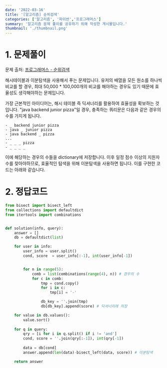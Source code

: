 ```yaml
---
date: '2022-03-16'
title: '[알고리즘] 순위검색' 
categories: ['알고리즘', '파이썬','프로그래머스']
summary: '알고리즘 문제 풀이를 공유하기 위해 작성한 게시물입니다.'
thumbnail: './thumbnail.png'
---
```



# 1. 문제풀이

문제 출처: [프로그래머스 - 순위검색](https://www.acmicpc.net/problem/12015)

해시테이블과 이분탐색을 사용해서 푸는 문제입니다. 유저의 배열을 모든 원소를 하나씩 비교를 할 경우, 최대 50,000 * 100,000개의 비교를 해야하는 경우도 있기 때문에 효율성도 생각해야하는 문제입니다.

가장 근본적인 아이디어는, 해시 테이블 즉 딕셔너리를 활용하여 효율성을 확보하는 것 입니다.
"java backend junior pizza"일 경우, 충족하는 쿼리문은 다음과 같은 경우의 수를 가지게 됩니다.

```
- _ backend junior pizza
- java _ junior pizza
- java backend _ pizza
...
- _ _ _ pizza
- _ _ _ _
```

이에 해당하는 경우의 수들을 dictionary에 저장합니다.
이후 일정 점수 이상의 지원자 수를 찾아야하므로, 효율적인 탐색을 위해 이분탐색을 사용하면 됩니다. 이를 구현한 코드는 아래와 같습니다.

# 2. 정답코드

```python
from bisect import bisect_left
from collections import defaultdict
from itertools import combinations


def solution(info, query):
    answer = []
    db = defaultdict(list)

    for user in info:                
        user_info = user.split()
        cond, score  = user_info[:-1], int(user_info[-1])


        for n in range(5):           
            comb = list(combinations(range(4), n)) # 경우의 수
            for c in comb:
                tmp = cond.copy()
                for i in c:         
                    tmp[i] = '-'

                db_key = ''.join(tmp)
                db[db_key].append(score) # 딕셔너리에 저장

    for value in db.values():          
        value.sort()
 
    for q in query:                      
        qry = [i for i in q.split() if i != 'and']
        cond, score = ''.join(qry[:-1]), int(qry[-1])
            
        data = db[cond]
        answer.append(len(data)-bisect_left(data, score)) # 이분탐색

    return answer
```
